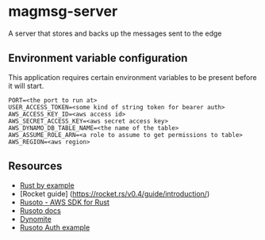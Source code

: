 # magmsg-server

A server that stores and backs up the messages sent to the edge

## Environment variable configuration

This application requires certain environment variables to be present before it will start.

```
PORT=<the port to run at>
USER_ACCESS_TOKEN=<some kind of string token for bearer auth>
AWS_ACCESS_KEY_ID=<aws access id>
AWS_SECRET_ACCESS_KEY=<aws secret access key>
AWS_DYNAMO_DB_TABLE_NAME=<the name of the table>
AWS_ASSUME_ROLE_ARN=<a role to assume to get permissions to table>
AWS_REGION=<aws region>
```

## Resources

- [Rust by example](https://doc.rust-lang.org/stable/rust-by-example/index.html)
- [Rocket guide] (https://rocket.rs/v0.4/guide/introduction/)
- [Rusoto - AWS SDK for Rust](https://github.com/rusoto/rusoto)
- [Rusoto docs](https://www.rusoto.org/index.html)
- [Dynomite](https://github.com/softprops/dynomite)
- [Rusoto Auth example](https://github.com/lucdew/rusoto-example/blob/master/src/credentials.rs)
